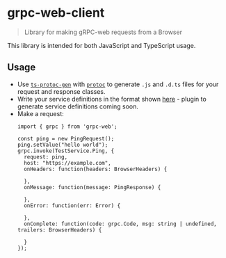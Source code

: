 # grpc-web-client
> Library for making gRPC-web requests from a Browser

This library is intended for both JavaScript and TypeScript usage.

## Usage
* Use [`ts-protoc-gen`](https://www.npmjs.com/package/ts-protoc-gen) with [`protoc`](https://github.com/google/protobuf) to generate `.js` and `.d.ts` files for your request and response classes.
* Write your service definitions in the format shown [here](https://github.com/improbable-eng/grpc-web/tree/master/test/ts/src/services.ts) - plugin to generate service definitions coming soon.
* Make a request:
    ```
    import { grpc } from 'grpc-web';

    const ping = new PingRequest();
    ping.setValue("hello world");
    grpc.invoke(TestService.Ping, {
      request: ping,
      host: "https://example.com",
      onHeaders: function(headers: BrowserHeaders) {

      },
      onMessage: function(message: PingResponse) {

      },
      onError: function(err: Error) {

      },
      onComplete: function(code: grpc.Code, msg: string | undefined, trailers: BrowserHeaders) {

      }
    });
    ```
